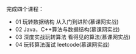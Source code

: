 
完成四个课程：

- 01 玩转数据结构 从入门到进阶(慕课网实战)
- 02 Java，C++算法与数据结构(慕课网实战)
- 03 深度实战玩转算法 看得见的算法(慕课网实战)
- 04 玩转算法面试 leetcode(慕课网实战)





